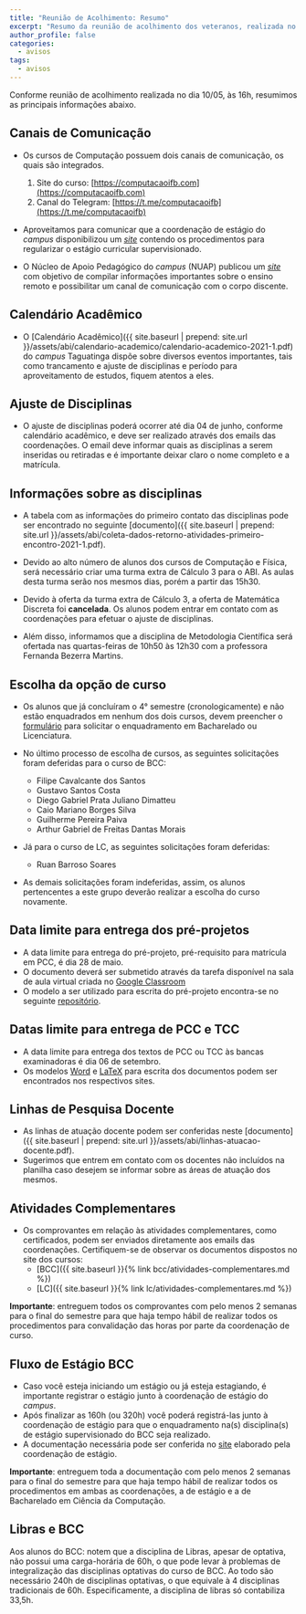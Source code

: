 ```yaml
---
title: "Reunião de Acolhimento: Resumo" 
excerpt: "Resumo da reunião de acolhimento dos veteranos, realizada no dia 10/05/2021."
author_profile: false
categories:
  - avisos
tags:
  - avisos
---
```


Conforme reunião de acolhimento realizada no dia 10/05, às 16h, resumimos as principais informações abaixo.

## Canais de Comunicação

- Os cursos de Computação possuem dois canais de comunicação, os quais são integrados.
  1. Site do curso: [https://computacaoifb.com](https://computacaoifb.com)
  2. Canal do Telegram: [https://t.me/computacaoifb](https://t.me/computacaoifb)

- Aproveitamos para comunicar que a coordenação de estágio do *campus* disponibilizou um [*site*](http://estagioifbtaguatinga.com.br) contendo os procedimentos para regularizar o estágio curricular supervisionado. 

- O Núcleo de Apoio Pedagógico do *campus* (NUAP) publicou um [*site*](https://sites.google.com/etfbsb.edu.br/ifb-campustaguatinga/) com objetivo de compilar informações importantes sobre o ensino remoto e possibilitar um canal de comunicação com o corpo discente.

## Calendário Acadêmico

- O [Calendário Acadêmico]({{ site.baseurl | prepend: site.url }}/assets/abi/calendario-academico/calendario-academico-2021-1.pdf) do *campus* Taguatinga dispõe sobre diversos eventos importantes, tais como trancamento e ajuste de disciplinas e período para aproveitamento de estudos, fiquem atentos a eles.

## Ajuste de Disciplinas

- O ajuste de disciplinas poderá ocorrer até dia 04 de junho, conforme calendário acadêmico, e deve ser realizado através dos emails das coordenações. O email deve informar quais as disciplinas a serem inseridas ou retiradas e é importante deixar claro o nome completo e a matrícula.

## Informações sobre as disciplinas

- A tabela com as informações do primeiro contato das disciplinas pode ser encontrado no seguinte [documento]({{ site.baseurl | prepend: site.url }}/assets/abi/coleta-dados-retorno-atividades-primeiro-encontro-2021-1.pdf).

- Devido ao alto número de alunos dos cursos de Computação e Física, será necessário criar uma turma extra de Cálculo 3 para o ABI. As aulas desta turma serão nos mesmos dias, porém a partir das 15h30.

- Devido à oferta da turma extra de Cálculo 3, a oferta de Matemática Discreta foi **cancelada**. Os alunos podem entrar em contato com as coordenações para efetuar o ajuste de disciplinas.

- Além disso, informamos que a disciplina de Metodologia Científica será ofertada nas quartas-feiras de 10h50 às 12h30 com a professora Fernanda Bezerra Martins.

## Escolha da opção de curso

- Os alunos que já concluíram o 4° semestre (cronologicamente) e não estão enquadrados em nenhum dos dois cursos, devem preencher o [formulário](https://docs.google.com/forms/d/1j4M5cS3rpByBMH-MP7kpctrTdspb4jQWiovQMYCP6Xk/edit) para solicitar o enquadramento em Bacharelado ou Licenciatura. 

- No último processo de escolha de cursos, as seguintes solicitações foram deferidas para o curso de BCC:
  - Filipe Cavalcante dos Santos
  - Gustavo Santos Costa
  - Diego Gabriel Prata Juliano Dimatteu
  - Caio Mariano Borges Silva
  - Guilherme Pereira Paiva
  - Arthur Gabriel de Freitas Dantas Morais

- Já para o curso de LC, as seguintes solicitações foram deferidas:
  - Ruan Barroso Soares

- As demais solicitações foram indeferidas, assim, os alunos pertencentes a este grupo deverão realizar a escolha do curso novamente.

## Data limite para entrega dos pré-projetos

- A data limite para entrega do pré-projeto, pré-requisito para matrícula em PCC, é dia 28 de maio.
- O documento deverá ser submetido através da tarefa disponível na sala de aula virtual criada no [Google Classroom](https://classroom.google.com/c/MzM4MzU3NTMyMDkx?cjc=opjh2wo)
- O modelo a ser utilizado para escrita do pré-projeto encontra-se no seguinte [repositório](https://github.com/IFBmodels/pre-projeto). 

## Datas limite para entrega de PCC e TCC

- A data limite para entrega dos textos de PCC ou TCC às bancas examinadoras é dia 06 de setembro.
- Os modelos [Word](http://normaliza.ifb.edu.br/doku.php) e [LaTeX](https://github.com/IFBmodels/tcc) para escrita dos documentos podem ser encontrados nos respectivos sites.

## Linhas de Pesquisa Docente

- As linhas de atuação docente podem ser conferidas neste [documento]({{ site.baseurl | prepend: site.url }}/assets/abi/linhas-atuacao-docente.pdf).
- Sugerimos que entrem em contato com os docentes não incluídos na planilha caso desejem se informar sobre as áreas de atuação dos mesmos.

## Atividades Complementares

- Os comprovantes em relação às atividades complementares, como certificados, podem ser enviados diretamente aos emails das coordenações. Certifiquem-se de observar os documentos dispostos no site dos cursos: 
  - [BCC]({{ site.baseurl }}{% link bcc/atividades-complementares.md %}) 
  - [LC]({{ site.baseurl }}{% link lc/atividades-complementares.md %})

**Importante**: entreguem todos os comprovantes com pelo menos 2 semanas para o final do semestre para que haja tempo hábil de realizar todos os procedimentos para convalidação das horas por parte da coordenação de curso.

## Fluxo de Estágio BCC

- Caso você esteja iniciando um estágio ou já esteja estagiando, é importante registrar o estágio junto à coordenação de estágio do *campus*.
- Após finalizar as 160h (ou 320h) você poderá registrá-las junto à coordenação de estágio para que o enquadramento na(s) disciplina(s) de estágio supervisionado do BCC seja realizado.
- A documentação necessária pode ser conferida no [site](http://estagioifbtaguatinga.com.br) elaborado pela coordenação de estágio.

**Importante**: entreguem toda a documentação com pelo menos 2 semanas para o final do semestre para que haja tempo hábil de realizar todos os procedimentos em ambas as coordenações, a de estágio e a de Bacharelado em Ciência da Computação.


## Libras e BCC

Aos alunos do BCC: notem que a disciplina de Libras, apesar de optativa, não possui uma carga-horária de 60h, o que pode levar à problemas de integralização das disciplinas optativas do curso de BCC. Ao todo são necessário 240h de disciplinas optativas, o que equivale à 4 disciplinas tradicionais de 60h. Especificamente, a disciplina de libras só contabiliza 33,5h.
